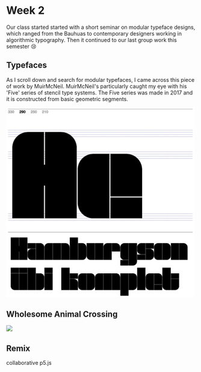 # Week 2
Our class started started with a short seminar on modular typeface designs, which ranged from the Bauhuas to contemporary designers working in algorithmic typography. Then it continued to our last group work this semester 😢 

## Typefaces
As I scroll down and search for modular typefaces, I came across this piece of work by MuirMcNeil. MuirMcNeil's particularly caught my eye with his 'Five' series of stencil type systems. The Five series was made in 2017 and it is constructed from basic geometric segments.

<img src="five-muirmcneil.JPG" width = 500>


## Wholesome Animal Crossing
<img src="Animalcrossing.gif" width = 300>

## Remix
collaborative p5.js
